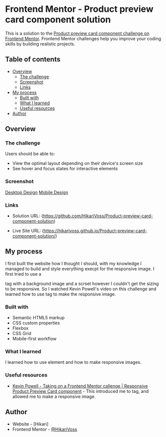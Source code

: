# Frontend Mentor - Product preview card component solution

This is a solution to the [Product preview card component challenge on Frontend Mentor](https://www.frontendmentor.io/challenges/product-preview-card-component-GO7UmttRfa). Frontend Mentor challenges help you improve your coding skills by building realistic projects. 

## Table of contents

- [Overview](#overview)
  - [The challenge](#the-challenge)
  - [Screenshot](#screenshot)
  - [Links](#links)
- [My process](#my-process)
  - [Built with](#built-with)
  - [What I learned](#what-i-learned)
  - [Useful resources](#useful-resources)
- [Author](#author)


## Overview

### The challenge

Users should be able to:

- View the optimal layout depending on their device's screen size
- See hover and focus states for interactive elements

### Screenshot

[Desktop Design](https://github.com/HikariVoss/Product-preview-card-component-solution/blob/main/screenShotDesktop.png)
[Mobile Design](https://github.com/HikariVoss/Product-preview-card-component-solution/blob/main/screenShotMobile.png)


### Links

- Solution URL: (https://github.com/HikariVoss/Product-preview-card-component-solution)

- Live Site URL: (https://hikarivoss.github.io/Product-preview-card-component-solution/)

## My process

I first built the website how I thought I should, with my knowledge I managed to build and style everything execpt for the responsive image. I first tried to use a <div> tag with a background image and a scrset however I couldn't get the sizing to be responsive. So I watched Kevin Powell's video on this challenge and learned how to use <picture> tag to make the responsive image.

### Built with

- Semantic HTML5 markup
- CSS custom properties
- Flexbox
- CSS Grid
- Mobile-first workflow

### What I learned

I learned how to use <picture> element and how to make responsive images.

### Useful resources

- [Kevin Powell - Taking on a Frontend Mentor callenge | Responsive Product Preview Card component](https://youtu.be/B2WL6KkqhLQ) - This introduced me to <picture> tag, and allowed me to make a responsive image.

## Author

- Website - [Hikari]
- Frontend Mentor - [@HikariVoss](https://www.frontendmentor.io/profile/HikariVoss)
